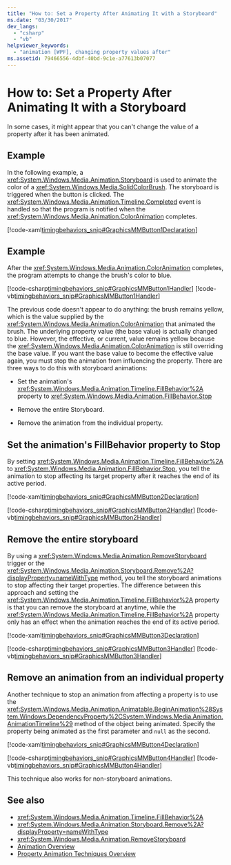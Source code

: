 ```yaml
---
title: "How to: Set a Property After Animating It with a Storyboard"
ms.date: "03/30/2017"
dev_langs: 
  - "csharp"
  - "vb"
helpviewer_keywords: 
  - "animation [WPF], changing property values after"
ms.assetid: 79466556-4dbf-40bd-9c1e-a77613b07077
---
```

# How to: Set a Property After Animating It with a Storyboard
In some cases, it might appear that you can't change the value of a property after it has been animated.  
  
## Example  
 In the following example, a <xref:System.Windows.Media.Animation.Storyboard> is used to animate the color of a <xref:System.Windows.Media.SolidColorBrush>. The storyboard is triggered when the button is clicked. The <xref:System.Windows.Media.Animation.Timeline.Completed> event is handled so that the program is notified when the <xref:System.Windows.Media.Animation.ColorAnimation> completes.  
  
 [!code-xaml[timingbehaviors_snip#GraphicsMMButton1Declaration](~/samples/snippets/csharp/VS_Snippets_Wpf/timingbehaviors_snip/CSharp/AnimateThenSetPropertyExample.xaml#graphicsmmbutton1declaration)]  
  
## Example  
 After the <xref:System.Windows.Media.Animation.ColorAnimation> completes, the program attempts to change the brush's color to blue.  
  
 [!code-csharp[timingbehaviors_snip#GraphicsMMButton1Handler](~/samples/snippets/csharp/VS_Snippets_Wpf/timingbehaviors_snip/CSharp/AnimateThenSetPropertyExample.xaml.cs#graphicsmmbutton1handler)]
 [!code-vb[timingbehaviors_snip#GraphicsMMButton1Handler](~/samples/snippets/visualbasic/VS_Snippets_Wpf/timingbehaviors_snip/visualbasic/animatethensetpropertyexample.xaml.vb#graphicsmmbutton1handler)]  
  
 The previous code doesn't appear to do anything: the brush remains yellow, which is the value supplied by the <xref:System.Windows.Media.Animation.ColorAnimation> that animated the brush. The underlying property value (the base value) is actually changed to blue. However, the effective, or current, value remains yellow because the <xref:System.Windows.Media.Animation.ColorAnimation> is still overriding the base value. If you want the base value to become the effective value again, you must stop the animation from influencing the property. There are three ways to do this with storyboard animations:  
  
- Set the animation's <xref:System.Windows.Media.Animation.Timeline.FillBehavior%2A> property to <xref:System.Windows.Media.Animation.FillBehavior.Stop>  
  
- Remove the entire Storyboard.  
  
- Remove the animation from the individual property.  
  
## Set the animation's FillBehavior property to Stop  
 By setting <xref:System.Windows.Media.Animation.Timeline.FillBehavior%2A> to <xref:System.Windows.Media.Animation.FillBehavior.Stop>, you tell the animation to stop affecting its target property after it reaches the end of its active period.  
  
 [!code-xaml[timingbehaviors_snip#GraphicsMMButton2Declaration](~/samples/snippets/csharp/VS_Snippets_Wpf/timingbehaviors_snip/CSharp/AnimateThenSetPropertyExample.xaml#graphicsmmbutton2declaration)]  
  
 [!code-csharp[timingbehaviors_snip#GraphicsMMButton2Handler](~/samples/snippets/csharp/VS_Snippets_Wpf/timingbehaviors_snip/CSharp/AnimateThenSetPropertyExample.xaml.cs#graphicsmmbutton2handler)]
 [!code-vb[timingbehaviors_snip#GraphicsMMButton2Handler](~/samples/snippets/visualbasic/VS_Snippets_Wpf/timingbehaviors_snip/visualbasic/animatethensetpropertyexample.xaml.vb#graphicsmmbutton2handler)]  
  
## Remove the entire storyboard  
 By using a <xref:System.Windows.Media.Animation.RemoveStoryboard> trigger or the <xref:System.Windows.Media.Animation.Storyboard.Remove%2A?displayProperty=nameWithType> method, you tell the storyboard animations to stop affecting their target properties. The difference between this approach and setting the <xref:System.Windows.Media.Animation.Timeline.FillBehavior%2A> property is that you can remove the storyboard at anytime, while the <xref:System.Windows.Media.Animation.Timeline.FillBehavior%2A> property only has an effect when the animation reaches the end of its active period.  
  
 [!code-xaml[timingbehaviors_snip#GraphicsMMButton3Declaration](~/samples/snippets/csharp/VS_Snippets_Wpf/timingbehaviors_snip/CSharp/AnimateThenSetPropertyExample.xaml#graphicsmmbutton3declaration)]  
  
 [!code-csharp[timingbehaviors_snip#GraphicsMMButton3Handler](~/samples/snippets/csharp/VS_Snippets_Wpf/timingbehaviors_snip/CSharp/AnimateThenSetPropertyExample.xaml.cs#graphicsmmbutton3handler)]
 [!code-vb[timingbehaviors_snip#GraphicsMMButton3Handler](~/samples/snippets/visualbasic/VS_Snippets_Wpf/timingbehaviors_snip/visualbasic/animatethensetpropertyexample.xaml.vb#graphicsmmbutton3handler)]  
  
## Remove an animation from an individual property  
 Another technique to stop an animation from affecting a property is to use the <xref:System.Windows.Media.Animation.Animatable.BeginAnimation%28System.Windows.DependencyProperty%2CSystem.Windows.Media.Animation.AnimationTimeline%29> method of the object being animated. Specify the property being animated as the first parameter and `null` as the second.  
  
 [!code-xaml[timingbehaviors_snip#GraphicsMMButton4Declaration](~/samples/snippets/csharp/VS_Snippets_Wpf/timingbehaviors_snip/CSharp/AnimateThenSetPropertyExample.xaml#graphicsmmbutton4declaration)]  
  
 [!code-csharp[timingbehaviors_snip#GraphicsMMButton4Handler](~/samples/snippets/csharp/VS_Snippets_Wpf/timingbehaviors_snip/CSharp/AnimateThenSetPropertyExample.xaml.cs#graphicsmmbutton4handler)]
 [!code-vb[timingbehaviors_snip#GraphicsMMButton4Handler](~/samples/snippets/visualbasic/VS_Snippets_Wpf/timingbehaviors_snip/visualbasic/animatethensetpropertyexample.xaml.vb#graphicsmmbutton4handler)]  
  
 This technique also works for non-storyboard animations.  
  
## See also

- <xref:System.Windows.Media.Animation.Timeline.FillBehavior%2A>
- <xref:System.Windows.Media.Animation.Storyboard.Remove%2A?displayProperty=nameWithType>
- <xref:System.Windows.Media.Animation.RemoveStoryboard>
- [Animation Overview](animation-overview.md)
- [Property Animation Techniques Overview](property-animation-techniques-overview.md)
